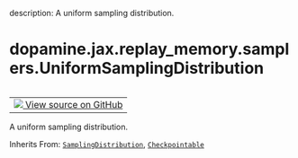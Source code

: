 description: A uniform sampling distribution.

<div itemscope itemtype="http://developers.google.com/ReferenceObject">
<meta itemprop="name" content="dopamine.jax.replay_memory.samplers.UniformSamplingDistribution" />
<meta itemprop="path" content="Stable" />
</div>

# dopamine.jax.replay_memory.samplers.UniformSamplingDistribution

<!-- Insert buttons and diff -->

<table class="tfo-notebook-buttons tfo-api nocontent" align="left">
<td>
  <a target="_blank" href="https://github.com/google/dopamine/tree/master/dopamine/jax/replay_memory/samplers.py#L53-L166">
    <img src="https://www.tensorflow.org/images/GitHub-Mark-32px.png" />
    View source on GitHub
  </a>
</td>
</table>



A uniform sampling distribution.

Inherits From: [`SamplingDistribution`](../../../../dopamine/jax/replay_memory/samplers/SamplingDistribution.md), [`Checkpointable`](../../../../dopamine/jax/checkpointers/Checkpointable.md)

<!-- Placeholder for "Used in" -->



